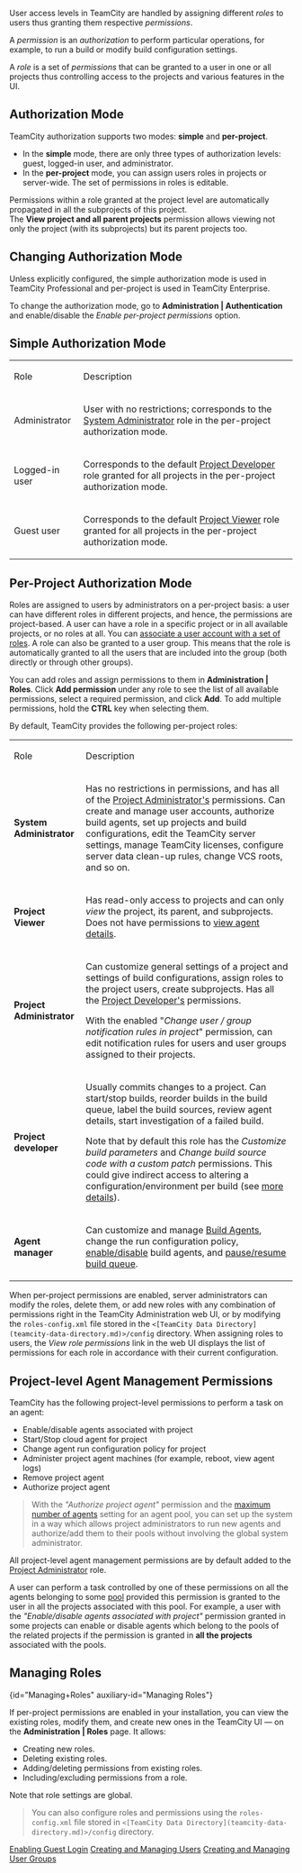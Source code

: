 [//]: # (title: Managing Roles and Permissions)
[//]: # (auxiliary-id: Managing Roles and Permissions;Role and Permission)

User access levels in TeamCity are handled by assigning different _roles_ to users thus granting them respective _permissions_.

A _permission_ is an _authorization_ to perform particular operations, for example, to run a build or modify build configuration settings.

A _role_ is a set of _permissions_ that can be granted to a user in one or all projects thus controlling access to the projects and various features in the UI.

## Authorization Mode

TeamCity authorization supports two modes: __simple__ and __per-project__.
* In the __simple__ mode, there are only three types of authorization levels: guest, logged-in user, and administrator.
* In the __per-project__ mode, you can assign users roles in projects or server-wide. The set of permissions in roles is editable.

Permissions within a role granted at the project level are automatically propagated in all the subprojects of this project.   
The __View project and all parent projects__ permission allows viewing not only the project (with its subprojects) but its parent projects too.

## Changing Authorization Mode

Unless explicitly configured, the simple authorization mode is used in TeamCity Professional and per-project is used in TeamCity Enterprise.

To change the authorization mode, go to __Administration | Authentication__ and enable/disable the _Enable per-project permissions_ option.

## Simple Authorization Mode

<table>

<tr>

<td>

Role

</td>

<td>

Description

</td>

</tr>
<tr>

<td>

Administrator

</td>

<td>

User with no restrictions; corresponds to the [System Administrator](#system-administrator) role in the per-project authorization mode.

</td>

</tr>
<tr>

<td>

Logged-in user

</td>

<td>

Corresponds to the default [Project Developer](#project-developer) role granted for all projects in the per-project authorization mode.

</td>

</tr>
<tr>

<td>

Guest user

</td>

<td>

Corresponds to the default [Project Viewer](#project-viewer) role granted for all projects in the per-project authorization mode.

</td></tr></table>

## Per-Project Authorization Mode

Roles are assigned to users by administrators on a per-project basis: a user can have different roles in different projects, and hence, the permissions are project-based. A user can have a role in a specific project or in all available projects, or no roles at all. You can [associate a user account with a set of roles](creating-and-managing-users.md#Assigning+Roles+to+Users). A role can also be granted to a user group. This means that the role is automatically granted to all the users that are included into the group (both directly or through other groups).

You can add roles and assign permissions to them in __Administration | Roles__. Click __Add permission__ under any role to see the list of all available permissions, select a required permission, and click __Add__. To add multiple permissions, hold the __CTRL__ key when selecting them.

By default, TeamCity provides the following per-project roles:

<table>

<tr>

<td>

Role

</td>

<td>

Description

</td></tr><tr>

<td id="system-administrator">

__System Administrator__

</td>

<td>

Has no restrictions in permissions, and has all of the [Project Administrator's](#project-administrator) permissions. Сan create and manage user accounts, authorize build agents, set up projects and build configurations, edit the TeamCity server settings, manage TeamCity licenses, configure server data clean-up rules, change VCS roots, and so on.


</td></tr><tr>

<td id="project-viewer">

__Project Viewer__

</td>

<td>

Has read-only access to projects and can only _view_ the project, its parent, and subprojects. Does not have permissions to [view agent details](build-agents-configuration-and-maintenance.md#Viewing+TeamCity+Agents+Details).

</td></tr><tr>

<td id="project-administrator">

__Project Administrator__

</td>

<td>

Can customize general settings of a project and settings of build configurations, assign roles to the project users, create subprojects. Has all the [Project Developer's](#project-developer) permissions.

With the enabled "_Change user / group notification rules in project_" permission, can edit notification rules for users and user groups assigned to their projects.

</td></tr><tr>

<td id="project-developer">

__Project developer__

</td>

<td>

Usually commits changes to a project. Can start/stop builds, reorder builds in the build queue, label the build sources, review agent details, start investigation of a failed build.

Note that by default this role has the _Customize build parameters_ and _Change build source code with a custom patch_ permissions. This could give indirect access to altering a configuration/environment per build (see [more details](creating-and-editing-build-configurations.md#Permissions+to+Edit+Build+Configuration)).

</td></tr><tr>

<td id="agent-manager">

__Agent manager__

</td>

<td>

Can customize and manage [Build Agents](build-agent.md), change the run configuration policy, [enable/disable](build-agents-configuration-and-maintenance.md#Enabling%2FDisabling+Agents+via+UI) build agents, and [pause/resume build queue](build-queue.md#Pausing%2FResuming+Build+Queue).


</td></tr></table>

When per-project permissions are enabled, server administrators can modify the roles, delete them, or add new roles with any combination of permissions right in the TeamCity Administration web UI, or by modifying the `roles-config.xml` file stored in the `<[TeamCity Data Directory](teamcity-data-directory.md)>/config` directory. When assigning roles to users, the _View role permissions_ link in the web UI displays the list of permissions for each role in accordance with their current configuration.

## Project-level Agent Management Permissions

TeamCity has the following project-level permissions to perform a task on an agent:
* Enable/disable agents associated with project
* Start/Stop cloud agent for project
* Change agent run configuration policy for project
* Administer project agent machines (for example, reboot, view agent logs)
* Remove project agent
* Authorize project agent

>With the _"Authorize project agent"_ permission and the [maximum number of agents](configuring-agent-pools.md#Managing+Agent+Pools) setting for an agent pool, you can set up the system in a way which allows project administrators to run new agents and authorize/add them to their pools without involving the global system administrator.

All project-level agent management permissions are by default added to the [Project Administrator](#project-administrator) role.

A user can perform a task controlled by one of these permissions on all the agents belonging to some [pool](configuring-agent-pools.md) provided this permission is granted to the user in all the projects associated with this pool. For example, a user with the _"Enable/disable agents associated with project"_ permission granted in some projects can enable or disable agents which belong to the pools of the related projects if the permission is granted in __all the projects__ associated with the pools.

## Managing Roles
{id="Managing+Roles" auxiliary-id="Managing Roles"}

If per-project permissions are enabled in your installation, you can view the existing roles, modify them, and create new ones in the TeamCity UI — on the __Administration | Roles__ page. It allows:
* Creating new roles.
* Deleting existing roles.
* Adding/deleting permissions from existing roles.
* Including/excluding permissions from a role.

Note that role settings are global.

>You can also configure roles and permissions using the `roles-config.xml` file stored in `<[TeamCity Data Directory](teamcity-data-directory.md)>/config` directory.

<seealso>
        <category ref="admin-guide">
            <a href="enabling-guest-login.md">Enabling Guest Login</a>
            <a href="creating-and-managing-users.md">Creating and Managing Users</a>
            <a href="creating-and-managing-user-groups.md">Creating and Managing User Groups</a>
        </category>
</seealso>